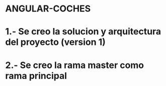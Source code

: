 # ANGULAR-COCHES
# 1.- Se creo la solucion y arquitectura del proyecto (version 1)
# 2.- Se creo la rama master como rama principal
